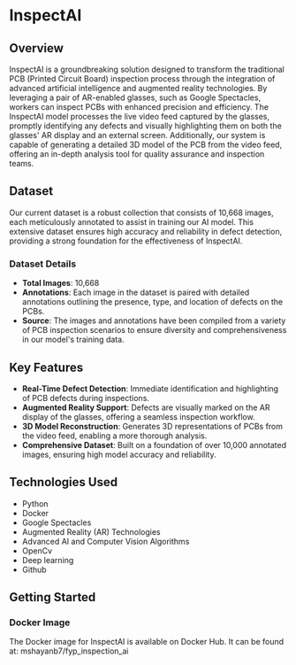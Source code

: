 # InspectAI

## Overview
InspectAI is a groundbreaking solution designed to transform the traditional PCB (Printed Circuit Board) inspection process through the integration of advanced artificial intelligence and augmented reality technologies. By leveraging a pair of AR-enabled glasses, such as Google Spectacles, workers can inspect PCBs with enhanced precision and efficiency. The InspectAI model processes the live video feed captured by the glasses, promptly identifying any defects and visually highlighting them on both the glasses' AR display and an external screen. Additionally, our system is capable of generating a detailed 3D model of the PCB from the video feed, offering an in-depth analysis tool for quality assurance and inspection teams.

## Dataset
Our current dataset is a robust collection that consists of 10,668 images, each meticulously annotated to assist in training our AI model. This extensive dataset ensures high accuracy and reliability in defect detection, providing a strong foundation for the effectiveness of InspectAI.

### Dataset Details
- **Total Images**: 10,668
- **Annotations**: Each image in the dataset is paired with detailed annotations outlining the presence, type, and location of defects on the PCBs.
- **Source**: The images and annotations have been compiled from a variety of PCB inspection scenarios to ensure diversity and comprehensiveness in our model's training data.

## Key Features
- **Real-Time Defect Detection**: Immediate identification and highlighting of PCB defects during inspections.
- **Augmented Reality Support**: Defects are visually marked on the AR display of the glasses, offering a seamless inspection workflow.
- **3D Model Reconstruction**: Generates 3D representations of PCBs from the video feed, enabling a more thorough analysis.
- **Comprehensive Dataset**: Built on a foundation of over 10,000 annotated images, ensuring high model accuracy and reliability.

## Technologies Used
- Python
- Docker
- Google Spectacles
- Augmented Reality (AR) Technologies
- Advanced AI and Computer Vision Algorithms
- OpenCv
- Deep learning
- Github

## Getting Started
### Docker Image
The Docker image for InspectAI is available on Docker Hub. It can be found at:  mshayanb7/fyp_inspection_ai
